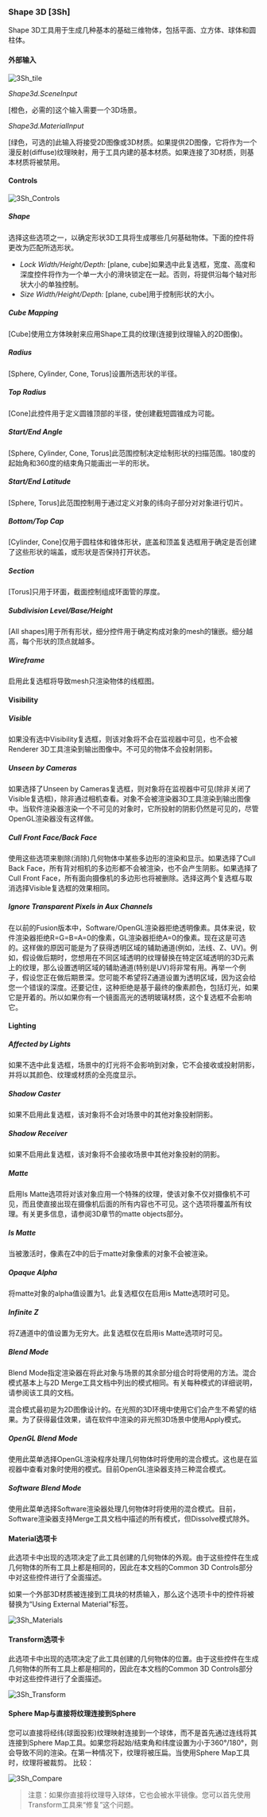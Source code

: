 ### Shape 3D [3Sh]

Shape 3D工具用于生成几种基本的基础三维物体，包括平面、立方体、球体和圆柱体。

#### 外部输入

 ![3Sh_tile](images/3Sh_tile.jpg)

*Shape3d.SceneInput* 

[橙色，必需的]这个输入需要一个3D场景。

*Shape3d.MaterialInput* 

[绿色，可选的]此输入将接受2D图像或3D材质。如果提供2D图像，它将作为一个漫反射(diffuse)纹理映射，用于工具内建的基本材质。如果连接了3D材质，则基本材质将被禁用。

#### Controls

![3Sh_Controls](images/3Sh_Controls.png)

##### Shape

选择这些选项之一，以确定形状3D工具将生成哪些几何基础物体。下面的控件将更改为匹配所选形状。

- *Lock Width/Height/Depth:*  [plane, cube]如果选中此复选框，宽度、高度和深度控件将作为一个单一大小的滑块锁定在一起。否则，将提供沿每个轴对形状大小的单独控制。
- *Size Width/Height/Depth:*  [plane, cube]用于控制形状的大小。

##### Cube Mapping

[Cube]使用立方体映射来应用Shape工具的纹理(连接到纹理输入的2D图像)。

##### Radius

[Sphere, Cylinder, Cone, Torus]设置所选形状的半径。

##### Top Radius

[Cone]此控件用于定义圆锥顶部的半径，使创建截短圆锥成为可能。

##### Start/End Angle

[Sphere, Cylinder, Cone, Torus]此范围控制决定绘制形状的扫描范围。180度的起始角和360度的结束角只能画出一半的形状。

##### Start/End Latitude

[Sphere, Torus]此范围控制用于通过定义对象的纬向子部分对对象进行切片。

##### Bottom/Top Cap

[Cylinder, Cone]仅用于圆柱体和锥体形状，底盖和顶盖复选框用于确定是否创建了这些形状的端盖，或形状是否保持打开状态。

##### Section

[Torus]只用于环面，截面控制组成环面管的厚度。

##### Subdivision Level/Base/Height

[All shapes]用于所有形状，细分控件用于确定构成对象的mesh的镶嵌。细分越高，每个形状的顶点就越多。

##### Wireframe

启用此复选框将导致mesh只渲染物体的线框图。

#### Visibility

##### Visible

如果没有选中Visibility复选框，则该对象将不会在监视器中可见，也不会被Renderer 3D工具渲染到输出图像中。不可见的物体不会投射阴影。

##### Unseen by Cameras

如果选择了Unseen by Cameras复选框，则对象将在监视器中可见(除非关闭了Visible复选框)，除非通过相机查看。对象不会被渲染器3D工具渲染到输出图像中。当软件渲染器渲染一个不可见的对象时，它所投射的阴影仍然是可见的，尽管OpenGL渲染器没有这样做。

##### Cull Front Face/Back Face

使用这些选项来剔除(消除)几何物体中某些多边形的渲染和显示。如果选择了Cull Back Face，所有背对相机的多边形都不会被渲染，也不会产生阴影。如果选择了Cull Front Face，所有面向摄像机的多边形也将被删除。选择这两个复选框与取消选择Visible复选框的效果相同。

##### Ignore Transparent Pixels in Aux Channels

在以前的Fusion版本中，Software/OpenGL渲染器拒绝透明像素。具体来说，软件渲染器拒绝R=G=B=A=0的像素，GL渲染器拒绝A=0的像素。现在这是可选的。这样做的原因可能是为了获得透明区域的辅助通道(例如，法线、Z、UV)。例如，假设做后期时，您想用在不同区域透明的纹理替换在特定区域透明的3D元素上的纹理，那么设置透明区域的辅助通道(特别是UV)将非常有用。再举一个例子，假设您正在做后期景深。您可能不希望将Z通道设置为透明区域，因为这会给您一个错误的深度。还要记住，这种拒绝是基于最终的像素颜色，包括灯光，如果它是开着的。所以如果你有一个镜面高光的透明玻璃材质，这个复选框不会影响它。

#### Lighting

##### Affected by Lights

如果不选中此复选框，场景中的灯光将不会影响到对象，它不会接收或投射阴影，并将以其颜色、纹理或材质的全亮度显示。

##### Shadow Caster

如果不启用此复选框，该对象将不会对场景中的其他对象投射阴影。

##### Shadow Receiver

如果不启用此复选框，该对象将不会接收场景中其他对象投射的阴影。

##### Matte

启用Is Matte选项将对该对象应用一个特殊的纹理，使该对象不仅对摄像机不可见，而且使直接出现在摄像机后面的所有内容也不可见。这个选项将覆盖所有纹理。有关更多信息，请参阅3D章节的matte objects部分。

##### Is Matte

当被激活时，像素在Z中的后于matte对象像素的对象不会被渲染。

##### Opaque Alpha

将matte对象的alpha值设置为1。此复选框仅在启用is Matte选项时可见。

##### Infinite Z

将Z通道中的值设置为无穷大。此复选框仅在启用is Matte选项时可见。

##### Blend Mode 

Blend Mode指定渲染器在将此对象与场景的其余部分组合时将使用的方法。混合模式基本上与2D Merge工具文档中列出的模式相同。有关每种模式的详细说明，请参阅该工具的文档。

混合模式最初是为2D图像设计的。在光照的3D环境中使用它们会产生不希望的结果。为了获得最佳效果，请在软件中渲染的非光照3D场景中使用Apply模式。

##### OpenGL Blend Mode

使用此菜单选择OpenGL渲染程序处理几何物体时将使用的混合模式。这也是在监视器中查看对象时使用的模式。目前OpenGL渲染器支持三种混合模式。

##### Software Blend Mode

使用此菜单选择Software渲染器处理几何物体时将使用的混合模式。目前，Software渲染器支持Merge工具文档中描述的所有模式，但Dissolve模式除外。

#### Material选项卡

此选项卡中出现的选项决定了此工具创建的几何物体的外观。由于这些控件在生成几何物体的所有工具上都是相同的，因此在本文档的Common 3D Controls部分中对这些控件进行了全面描述。

如果一个外部3D材质被连接到工具块的材质输入，那么这个选项卡中的控件将被替换为“Using External Material”标签。

![3Sh_Materials](images/3Sh_Materials.png)

#### Transform选项卡

此选项卡中出现的选项决定了此工具创建的几何物体的位置。由于这些控件在生成几何物体的所有工具上都是相同的，因此在本文档的Common 3D Controls部分中对这些控件进行了全面描述。

![3Sh_Transform](images/3Sh_Transform.png)

#### Sphere Map与直接将纹理连接到Sphere

您可以直接将经纬(球面投影)纹理映射连接到一个球体，而不是首先通过连线将其连接到Sphere Map工具。如果您将起始/结束角和纬度设置为小于360°/180°，则会导致不同的渲染。在第一种情况下，纹理将被压扁。当使用Sphere Map工具时，纹理将被裁剪。
比较：

![3Sh_Compare](images/3Sh_Compare.jpg)

> 注意：如果你直接将纹理导入球体，它也会被水平镜像。您可以首先使用Transform工具来“修复”这个问题。

